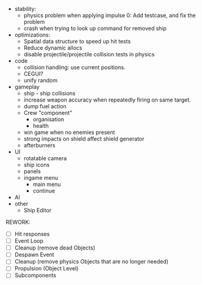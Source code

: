 * stability:
  - physics problem when applying impulse 0: Add testcase, 
    and fix the problem
  - crash when trying to look up command for removed ship
* optimizations:
  - Spatial data structure to speed up hit tests
  - Reduce dynamic allocs
  - disable projectile/projectile collision tests in physics
* code
  - collision handling: use current positions.
  - CEGUI?
  - unify random
* gameplay
  - ship - ship collisions
  - increase weapon accuracy when repeatedly firing on
    same target.
  - dump fuel action
  - Crew "component"
    + organisation
    + health
  - win game when no enemies present
  - strong impacts on shield affect shield generator
  - afterburners
* UI
  - rotatable camera
  - ship icons
  - panels
  - ingame menu
    + main menu
    + continue
* AI    
* other
  - Ship Editor
  
  
  
REWORK:
  - [ ] Hit responses
  - [ ] Event Loop
  - [ ] Cleanup (remove dead Objects)
  - [ ] Despawn Event
  - [ ] Cleanup (remove physics Objects that are no longer needed)
  - [ ] Propulsion (Object Level)
  - [ ] Subcomponents